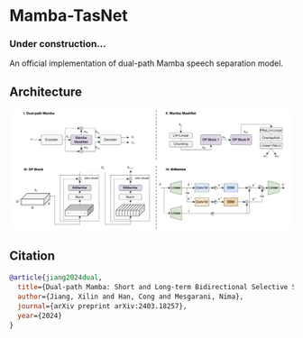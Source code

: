 # Mamba-TasNet


### Under construction...

An official implementation of dual-path Mamba speech separation model.


## Architecture

![architecture](figures/dpmamba.png)

## Citation
```bibtex
@article{jiang2024dual,
  title={Dual-path Mamba: Short and Long-term Bidirectional Selective Structured State Space Models for Speech Separation},
  author={Jiang, Xilin and Han, Cong and Mesgarani, Nima},
  journal={arXiv preprint arXiv:2403.18257},
  year={2024}
}
```
